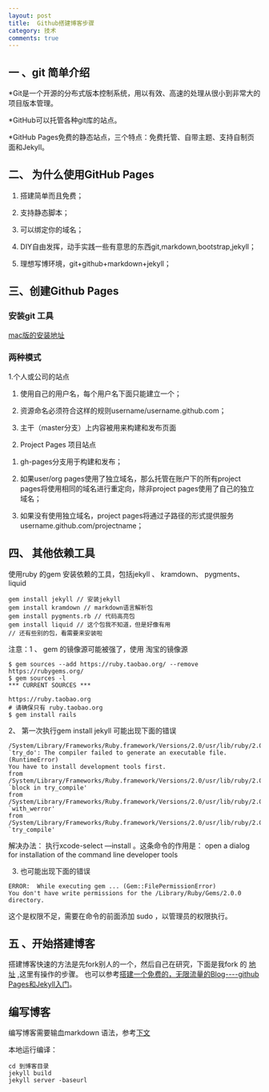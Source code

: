 ```yaml
---
layout: post
title:  Github搭建博客步骤
category: 技术
comments: true
---
```




## 一 、git 简单介绍  

*Git是一个开源的分布式版本控制系统，用以有效、高速的处理从很小到非常大的项目版本管理。  

*GitHub可以托管各种git库的站点。

*GitHub Pages免费的静态站点，三个特点：免费托管、自带主题、支持自制页面和Jekyll。

## 二、 为什么使用GitHub Pages

1. 搭建简单而且免费；  

2. 支持静态脚本；  

3. 可以绑定你的域名；  

4. DIY自由发挥，动手实践一些有意思的东西git,markdown,bootstrap,jekyll；  

5. 理想写博环境，git+github+markdown+jekyll；  

##  三、创建Github Pages 


### 安装git 工具


[mac版的安装地址](http://mac.github.com/) 


### 两种模式  


1.个人或公司的站点  

1) 使用自己的用户名，每个用户名下面只能建立一个；

2) 资源命名必须符合这样的规则username/username.github.com；

3) 主干（master分支）上内容被用来构建和发布页面

2. Project Pages 项目站点

1) gh-pages分支用于构建和发布；

2) 如果user/org pages使用了独立域名，那么托管在账户下的所有project pages将使用相同的域名进行重定向，除非project pages使用了自己的独立域名；

3) 如果没有使用独立域名，project pages将通过子路径的形式提供服务username.github.com/projectname；

## 四、 其他依赖工具

使用ruby 的gem 安装依赖的工具，包括jekyll 、 kramdown、 pygments、 liquid 

~~~
gem install jekyll // 安装jekyll
gem install kramdown // markdown语言解析包
gem install pygments.rb // 代码高亮包
gem install liquid // 这个包我不知道，但是好像有用
// 还有些别的包，看需要来安装啦
~~~~

注意：1 、 gem 的镜像源可能被强了，使用 淘宝的镜像源

~~~
$ gem sources --add https://ruby.taobao.org/ --remove https://rubygems.org/
$ gem sources -l
*** CURRENT SOURCES ***

https://ruby.taobao.org
# 请确保只有 ruby.taobao.org
$ gem install rails 
~~~~

2、 第一次执行gem install jekyll 可能出现下面的错误

~~~
/System/Library/Frameworks/Ruby.framework/Versions/2.0/usr/lib/ruby/2.0.0/mkmf.rb:434:in `try_do': The compiler failed to generate an executable file. (RuntimeError)
You have to install development tools first.
from /System/Library/Frameworks/Ruby.framework/Versions/2.0/usr/lib/ruby/2.0.0/mkmf.rb:549:in `block in try_compile'
from /System/Library/Frameworks/Ruby.framework/Versions/2.0/usr/lib/ruby/2.0.0/mkmf.rb:502:in `with_werror'
from /System/Library/Frameworks/Ruby.framework/Versions/2.0/usr/lib/ruby/2.0.0/mkmf.rb:549:in `try_compile'

~~~~

解决办法： 执行xcode-select —install 。这条命令的作用是： open a dialog for installation of the command line developer tools

3.  也可能出现下面的错误

~~~
ERROR:  While executing gem ... (Gem::FilePermissionError)
You don't have write permissions for the /Library/Ruby/Gems/2.0.0 directory.

~~~~

这个是权限不足，需要在命令的前面添加 sudo ，以管理员的权限执行。

## 五 、开始搭建博客

搭建博客快速的方法是先fork别人的一个，然后自己在研究，下面是我fork 的 [地址](https://github.com/minixalpha/StrayBirds) ,这里有操作的步骤。 也可以参考[搭建一个免费的，无限流量的Blog----github Pages和Jekyll入门](http://www.ruanyifeng.com/blog/2012/08/blogging_with_jekyll.html)。


## 编写博客

编写博客需要输血markdown 语法，参考[下文](http://jianli2017.github.io/LJBlog/技术/2016/02/10/基于jekyllgithub_pagek_ramdown搭建自己的blok.html)

本地运行编译：

~~~
cd 到博客目录
jekyll build
jekyll server -baseurl
~~~~